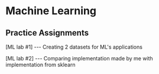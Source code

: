 # Machine Learning

## Practice Assignments

[ML lab #1] --- Creating 2 datasets for ML's applications

[ML lab #2] --- Comparing implementation made by me with implementation from sklearn

